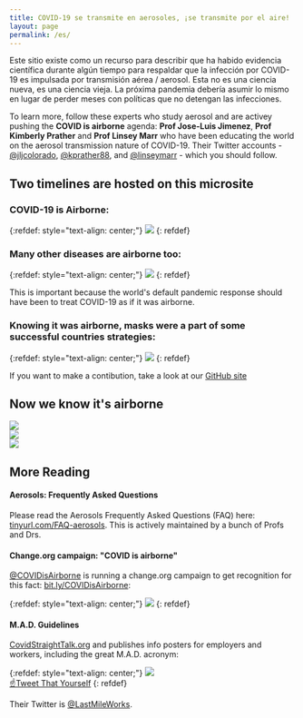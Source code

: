 ```yaml
---
title: COVID-19 se transmite en aerosoles, ¡se transmite por el aire!
layout: page
permalink: /es/
---
```


Este sitio existe como un recurso para describir que ha habido evidencia científica durante algún tiempo para respaldar que la infección por COVID-19 es impulsada por transmisión aérea / aerosol. Esta no es una ciencia nueva, es una ciencia vieja. La próxima pandemia debería asumir lo mismo en lugar de perder meses con políticas que no detengan las infecciones. 

To learn more, follow these experts who study aerosol and are activey pushing the **COVID is airborne** agenda: **Prof Jose-Luis Jimenez**, **Prof Kimberly Prather** and **Prof Linsey Marr** who have been educating the world on the aerosol transmission nature of COVID-19. Their Twitter accounts - [@jljcolorado](https://twitter.com/jljcolorado), [@kprather88](https://twitter.com/kprather88), and [@linseymarr](https://twitter.com/linseymarr) - which you should follow.

## Two timelines are hosted on this microsite

### COVID-19 is Airborne:

{:refdef: style="text-align: center;"}
[![](https://user-images.githubusercontent.com/82182/102419911-ba999a00-3ff8-11eb-9f10-eb39d02c7794.png)](/es/línea-de-tiempo-covid19)
{: refdef}

### Many other diseases are airborne too:

{:refdef: style="text-align: center;"}
[![](https://user-images.githubusercontent.com/82182/102420197-78248d00-3ff9-11eb-8b63-20bb4cc08b2d.png)](/es/cronología-histórica)
{: refdef}

This is important because the world's default pandemic response should have been to treat COVID-19 as if it was airborne.

### Knowing it was airborne, masks were a part of some successful countries strategies:

{:refdef: style="text-align: center;"}
[![](https://user-images.githubusercontent.com/82182/103177609-f132a880-4873-11eb-8c78-8e4c231785eb.png)](/es/primeros-países-de-enmascaramiento)
{: refdef}


If you want to make a contibution, take a look at our [GitHub site](https://github.com/its-airborne/timelines-site)

## Now we know it's airborne

<div id="slideshow">
   <div>
     <img src="https://user-images.githubusercontent.com/82182/102653821-724cba00-4167-11eb-8639-ac53c1d7543b.png">
   </div>
   <div>
     <img src="https://user-images.githubusercontent.com/82182/102656421-c2c61680-416b-11eb-804d-502ebed06d17.png">
   </div>
   <div>
     <img src="https://user-images.githubusercontent.com/82182/102660722-6c5cd600-4173-11eb-96b8-8585946c0149.png">
   </div>
</div>

## More Reading

#### Aerosols: Frequently Asked Questions

Please read the Aerosols Frequently Asked Questions (FAQ) here: [tinyurl.com/FAQ-aerosols](https://tinyurl.com/FAQ-aerosols). This is actively maintained by a bunch of Profs and Drs.

#### Change.org campaign: "COVID is airborne"

[@COVIDisAirborne](https://twitter.com/covidisairborne) is running a change.org campaign to get recognition for this fact: [bit.ly/COVIDisAirborne](https://bit.ly/COVIDisAirborne):

{:refdef: style="text-align: center;"}
![](https://user-images.githubusercontent.com/82182/102479775-3de9d880-4057-11eb-84ca-ba2b024c2127.png)
{: refdef}

#### M.A.D. Guidelines

[CovidStraightTalk.org](https://covidstraighttalk.org/) and publishes info posters for employers and workers, including the great M.A.D. acronym:

{:refdef: style="text-align: center;"}
![](https://user-images.githubusercontent.com/82182/102404351-82d22880-3fdf-11eb-9b1a-c5a105e89101.png) 
<br><a href="https://twitter.com/intent/tweet?text=%23COVIDisAirborne%20%23masks4All%20%23bewareOfSharedAir%20%23ventilation.%20Masks!%20Air!%20Distance!%20https://pic.twitter.com/noIWVuuogr&name=small" target="_blank">☝️Tweet That Yourself</a>
{: refdef}

Their Twitter is [@LastMileWorks](https://twitter.com/lastmileworks).